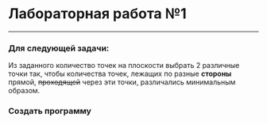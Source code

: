 # Лабораторная работа №1
---
### Для следующей задачи:
Из заданного количество точек на плоскости выбрать 2 различные точки так, чтобы количества точек,
лежащих по разные __стороны__ прямой, ~~проходящей~~ через эти точки, различались минимальным образом.
### Создать программу 


